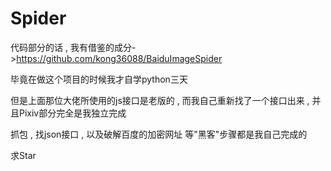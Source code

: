 # Spider

代码部分的话 , 我有借鉴的成分->https://github.com/kong36088/BaiduImageSpider

毕竟在做这个项目的时候我才自学python三天

但是上面那位大佬所使用的js接口是老版的 , 而我自己重新找了一个接口出来 , 并且Pixiv部分完全是我独立完成

抓包 , 找json接口 , 以及破解百度的加密网址 等"黑客"步骤都是我自己完成的

求Star
